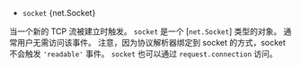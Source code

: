 <!-- YAML
added: v0.1.0
-->

* `socket` {net.Socket}

当一个新的 TCP 流被建立时触发。
`socket` 是一个 [`net.Socket`] 类型的对象。
通常用户无需访问该事件。
注意，因为协议解析器绑定到 socket 的方式，socket 不会触发 `'readable'` 事件。
`socket` 也可以通过 `request.connection` 访问。

